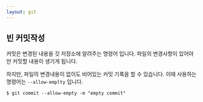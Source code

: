 ```yaml
---
layout: git
---
```


## 빈 커밋작성
커밋은 변경된 내용을 깃 저장소에 알려주는 명령어 입니다. 파일의 변경사항이 있어야만 커밋할 내용이 생기게 됩니다.

하지만, 파일의 변경내용이 없이도 비어있는 커밋 기록을 할 수 있습니다. 이때 사용하는 명령어는 `--allow-emplty` 입니다.

```
$ git commit --allow-empty -m "empty commit"
```

